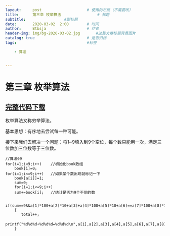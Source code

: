 ```yaml
---
layout:     post   				    # 使用的布局（不需要改）
title:      第三章 枚举算法			    # 标题 
subtitle:                 #副标题
date:       2020-03-02	2:00		# 时间
author:     Btbsja					# 作者
header-img: img/bg-2020-03-02.jpg 	    #这篇文章标题背景图片
catalog: true 						# 是否归档
tags:								#标签

    - 算法


---
```

# 第三章 枚举算法

## [完整代码下载](https://download.csdn.net/download/Btbsja/12207664)

枚举算法又称穷举算法。

基本思想：有序地去尝试每一种可能。

接下来我们去解决一个问题：将1~9填入到9个空位，每个数只能用一次，满足三位数加三位数等于三位数。

```
//算法09
for(i=1;i<9;i++)    //初始化book数组
	book[i]=0;
for(i=1;i<=9;i++)   //如果某个数出现就标记一下
    book[a[i]]=1;
    sum=0;
    for(i=1;i<=9;i++)
    sum+=book[i];   //统计是否为9个不同的数

                                          if(sum==9&&a[1]*100+a[2]*10+a[3]+a[4]*100+a[5]*10+a[6]==a[7]*100+a[8]*10+a[9])
    {
       total++;
                                                    printf("%d%d%d+%d%d%d=%d%d%d\n",a[1],a[2],a[3],a[4],a[5],a[6],a[7],a[8],a[9])；
    }
```